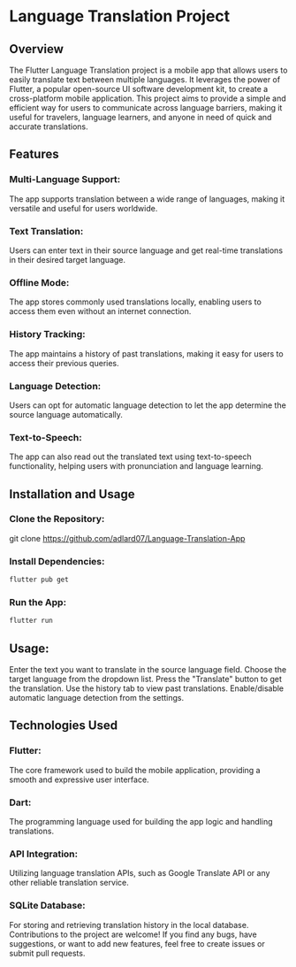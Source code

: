 # Language Translation Project


## Overview
The Flutter Language Translation project is a mobile app that allows users to easily translate text between multiple languages. It leverages the power of Flutter, a popular open-source UI software development kit, to create a cross-platform mobile application. This project aims to provide a simple and efficient way for users to communicate across language barriers, making it useful for travelers, language learners, and anyone in need of quick and accurate translations.


## Features

### Multi-Language Support: 
The app supports translation between a wide range of languages, making it versatile and useful for users worldwide.

### Text Translation: 
Users can enter text in their source language and get real-time translations in their desired target language.

### Offline Mode: 
The app stores commonly used translations locally, enabling users to access them even without an internet connection.

### History Tracking: 
The app maintains a history of past translations, making it easy for users to access their previous queries.

### Language Detection: 
Users can opt for automatic language detection to let the app determine the source language automatically.

### Text-to-Speech: 
The app can also read out the translated text using text-to-speech functionality, helping users with pronunciation and language learning.


## Installation and Usage
### Clone the Repository: 
git clone https://github.com/adlard07/Language-Translation-App

### Install Dependencies:
```bash
flutter pub get
```

### Run the App: 

```bash
flutter run
```

## Usage:
Enter the text you want to translate in the source language field.
Choose the target language from the dropdown list.
Press the "Translate" button to get the translation.
Use the history tab to view past translations.
Enable/disable automatic language detection from the settings.


## Technologies Used
### Flutter: 
The core framework used to build the mobile application, providing a smooth and expressive user interface.
### Dart: 
The programming language used for building the app logic and handling translations.
### API Integration: 
Utilizing language translation APIs, such as Google Translate API or any other reliable translation service.
### SQLite Database: 
For storing and retrieving translation history in the local database.
Contributions to the project are welcome! If you find any bugs, have suggestions, or want to add new features, feel free to create issues or submit pull requests.
